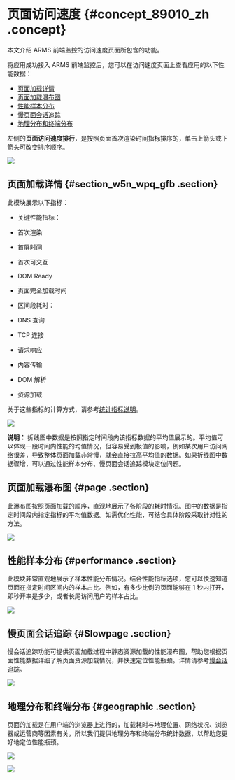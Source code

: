 # 页面访问速度 {#concept_89010_zh .concept}

本文介绍 ARMS 前端监控的访问速度页面所包含的功能。

将应用成功接入 ARMS 前端监控后，您可以在访问速度页面上查看应用的以下性能数据：

-   [页面加载详情](#section_w5n_wpq_gfb)
-   [页面加载瀑布图](#page)
-   [性能样本分布](#performance)
-   [慢页面会话追踪](#Slowpage)
-   [地理分布和终端分布](#geographic)

左侧的**页面访问速度排行**，是按照页面首次渲染时间指标排序的，单击上箭头或下箭头可改变排序顺序。

![](http://static-aliyun-doc.oss-cn-hangzhou.aliyuncs.com/assets/img/152271/155496244943552_zh-CN.png)

## 页面加载详情 {#section_w5n_wpq_gfb .section}

此模块展示以下指标：

-   关键性能指标：

-   首次渲染

-   首屏时间

-   首次可交互

-   DOM Ready

-   页面完全加载时间

-   区间段耗时：

-   DNS 查询

-   TCP 连接

-   请求响应

-   内容传输

-   DOM 解析

-   资源加载


关于这些指标的计算方式，请参考[统计指标说明](cn.zh-CN/前端监控/参考信息/统计指标说明.md#)。

![](http://static-aliyun-doc.oss-cn-hangzhou.aliyuncs.com/assets/img/152271/155496244943555_zh-CN.png)

**说明：** 折线图中数据是按照指定时间段内该指标数据的平均值展示的。平均值可以体现一段时间内性能的均值情况，但容易受到极值的影响，例如某次用户访问网络很差，导致整体页面加载非常慢，就会直接拉高平均值的数据。如果折线图中数据骤增，可以通过性能样本分布、慢页面会话追踪模块定位问题。

## 页面加载瀑布图 {#page .section}

此瀑布图按照页面加载的顺序，直观地展示了各阶段的耗时情况。图中的数据是指定时间段内指定指标的平均值数据。如需优化性能，可结合具体阶段采取针对性的方法。

![](http://static-aliyun-doc.oss-cn-hangzhou.aliyuncs.com/assets/img/152271/155496244943557_zh-CN.png)

## 性能样本分布 {#performance .section}

此模块非常直观地展示了样本性能分布情况。结合性能指标选项，您可以快速知道页面在指定时间区间内的样本占比。例如，有多少比例的页面能够在 1 秒内打开，即秒开率是多少，或者长尾访问用户的样本占比。

![](http://static-aliyun-doc.oss-cn-hangzhou.aliyuncs.com/assets/img/152271/155496244943558_zh-CN.png)

## 慢页面会话追踪 {#Slowpage .section}

慢会话追踪功能可提供页面加载过程中静态资源加载的性能瀑布图，帮助您根据页面性能数据详细了解页面资源加载情况，并快速定位性能瓶颈。详情请参考[慢会话追踪](cn.zh-CN/前端监控/控制台功能/慢会话追踪.md#)。

![](http://static-aliyun-doc.oss-cn-hangzhou.aliyuncs.com/assets/img/152271/155496244943562_zh-CN.png)

## 地理分布和终端分布 {#geographic .section}

页面的加载是在用户端的浏览器上进行的，加载耗时与地理位置、网络状况、浏览器或运营商等因素有关，所以我们提供地理分布和终端分布统计数据，以帮助您更好地定位性能瓶颈。

![](http://static-aliyun-doc.oss-cn-hangzhou.aliyuncs.com/assets/img/152271/155496244943563_zh-CN.png)

![](http://static-aliyun-doc.oss-cn-hangzhou.aliyuncs.com/assets/img/152271/155496244943565_zh-CN.png)


